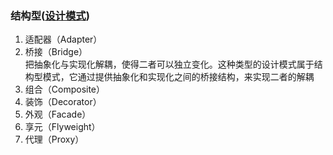 ### 结构型([设计模式](../README.MD))

1. 适配器（Adapter）
2. 桥接（Bridge）  
把抽象化与实现化解耦，使得二者可以独立变化。这种类型的设计模式属于结构型模式，它通过提供抽象化和实现化之间的桥接结构，来实现二者的解耦
3. 组合（Composite）
4. 装饰（Decorator）
5. 外观（Facade）
6. 享元（Flyweight）
7. 代理（Proxy）